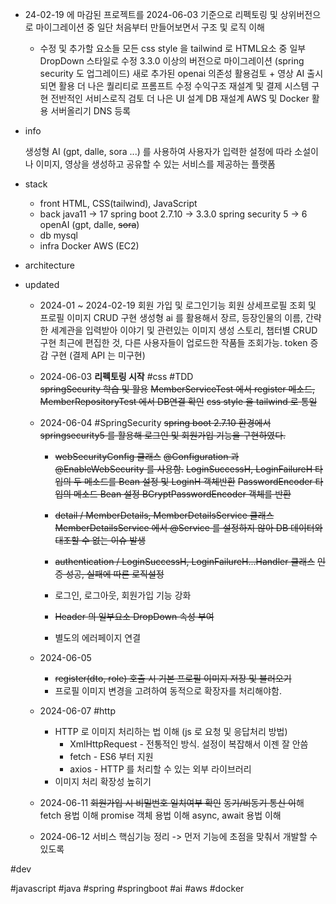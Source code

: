- 24-02-19 에 마감된 프로젝트를 2024-06-03 기준으로 리펙토링 및 상위버전으로 마이그레이션 중
		일단 처음부터 만들어보면서 구조 및 로직 이해
		 
	* 수정 및 추가할 요소들 
		모든 css style 을 tailwind 로 
		HTML요소 중 일부 DropDown 스타일로 수정 
		3.3.0 이상의 버전으로 마이그레이션 (spring security 도 업그레이드)
		새로 추가된 openai 의존성 활용검토 + 영상 AI 출시되면 활용
		더 나은 퀄리티로 프롬프트 수정 
		수익구조 재설계 및 결제 시스템 구현
		전반적인 서비스로직 검토 
		더 나은 UI 설계
		DB 재설계
		AWS 및 Docker 활용 
		서버올리기 
		DNS 등록 
		

* info 
	
	생성형 AI (gpt, dalle, sora ...) 를 사용하여 사용자가 입력한 설정에 따라 소설이나 이미지, 영상을 생성하고 
	공유할 수 있는 서비스를 제공하는 플랫폼 
	

* stack 
	
	* front
		HTML, CSS(tailwind), JavaScript  
	* back
		java11 -> 17 
		spring boot 2.7.10 -> 3.3.0 
		spring security 5 -> 6 
		openAI (gpt, dalle, ~~sora~~)
	* db 
		mysql
	* infra
		Docker 
		AWS (EC2)   
		


* architecture
	


* updated 
	
	* 2024-01 ~ 2024-02-19
		회원 가입 및 로그인기능
		회원 상세프로필 조회 및 프로필 이미지 CRUD 구현
		생성형 ai 를 활용해서 장르, 등장인물의 이름, 간략한 세계관을 입력받아 이야기 및 관련있는 이미지 생성
		스토리, 챕터별 CRUD 구현
		최근에 편집한 것, 다른 사용자들이 업로드한 작품들 조회가능.
		token 증감 구현 (결제 API 는 미구현)
		
	
	* 2024-06-03  **리펙토링 시작** #css #TDD  
		~~springSecurity 학습 및 활용~~
		~~MemberServiceTest 에서 register 메소드, MemberRepositoryTest 에서 DB연결 확인~~
		~~css style 을 tailwind 로 통일~~
		
	* 2024-06-04 #SpringSecurity
		~~spring boot 2.7.10 환경에서 springsecurity5 를 활용해 로그인 및 회원가입 기능을 구현하였다.~~ 
		*  ~~webSecurityConfig 클래스~~ 
			~~@Configuration 과 @EnableWebSecurity 를 사용함.~~ 
			~~LoginSuccessH, LoginFailureH 타입의 두 메소드를 Bean 설정 및 LoginH 객체반환~~
			~~PasswordEncoder 타입의 메소드 Bean 설정 BCryptPasswordEncoder 객체를 반환~~ 
			
		* ~~detail / MemberDetails, MemberDetailsService 클래스~~ 
			~~MemberDetailsService 에서 @Service 를 설정하지 않아 DB 데이터와 대조할 수 없는 이슈 발생~~
			
		* ~~authentication / LoginSuccessH, LoginFailureH...Handler 클래스~~
			~~인증 성공, 실패에 따른 로직설정~~ 
			
		* 로그인, 로그아웃, 회원가입 기능 강화
		* ~~Header 의 일부요소 DropDown 속성 부여~~
		* 별도의 에러페이지 연결 
		
	* 2024-06-05 
		* ~~register(dto, role) 호출 시 기본 프로필 이미지 저장 및 불러오기~~
		* 프로필 이미지 변경을 고려하여 동적으로 확장자를 처리해야함. 
	* 2024-06-07 #http 
		* HTTP 로 이미지 처리하는 법 이해 (js 로 요청 및 응답처리 방법)
			* XmlHttpRequest - 전통적인 방식. 설정이 복잡해서 이젠 잘 안씀
			* fetch - ES6 부터 지원 
			* axios - HTTP 를 처리할 수 있는 외부 라이브러리 
		* 이미지 처리 확장성 높히기 
	* 2024-06-11
		~~회원가입 시 비밀번호 일치여부 확인~~ 
		~~동기/비동기 통신 이~~해 
		fetch 용법 이해 
		promise 객체 용법 이해 
		async, await 용법 이해 
	* 2024-06-12
		서비스 핵심기능 정리 -> 먼저 기능에 초점을 맞춰서 개발할 수 있도록
		





#dev 

#javascript 
#java #spring #springboot #ai #aws #docker

